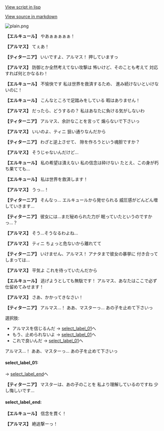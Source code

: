 [View script in lisp](../scripts/110150451.txt)

[View source in markdown](110150451.md)

![plain.png](../images/backgrounds/plain.png)

**【エルキュール】**
やあぁぁぁぁぁ！

**【アルマス】**
てぇあ！

**【ティターニア】**
いいですよ、アルマス！
押していますっ

**【アルマス】**
防御とか全然考えてない攻撃は
怖いけど、そのことも考えて
対応すれば何とかなるわ！

**【エルキュール】**
不愉快です
私は世界を救済するため、
進み続けないといけないのに！

**【エルキュール】**
こんなところで足踏みをしている
暇はありません！

**【アルマス】**
だったら、どうするの？
私はあなたに負ける気がしないわ

**【ティターニア】**
アルマス、余計なことを言って
煽らないで下さいっ

**【アルマス】**
いいのよ、ティニ
狙い通りなんだから

**【ティターニア】**
わざと逆上させて、
隙を作ろうという魂胆ですか？

**【アルマス】**
そうじゃないんだけど…

**【エルキュール】**
私の希望は潰えない
私の信念は砕けない
たとえ、この身が朽ち果てても…

**【エルキュール】**
私は世界を救済します！

**【アルマス】**
うっ…！

**【ティターニア】**
そんなっ…
エルキュールから発せられる
威圧感がどんどん増していきます…

**【ティターニア】**
彼女には…まだ秘められた力が
眠っていたというのですかっ…？

**【アルマス】**
そう…そうなるわよね…

**【アルマス】**
ティニ
ちょっと危ないから離れてて

**【ティターニア】**
いけません、アルマス！
アナタまで彼女の暴挙に
付き合ってしまっては…

**【アルマス】**
平気よ
これを待っていたんだから

**【エルキュール】**
逃げようとしても無駄です！
アルマス、あなたはここで必ず
仕留めてみせます！

**【アルマス】**
さあ、かかってきなさい！

**【ティターニア】**
アルマス…！
ああ、マスターっ…
あの子を止めて下さいっ

選択肢:
- アルマスを信じるんだ → [select_label_01](#select_label_01)へ
- もう、止められないよ → [select_label_01](#select_label_01)へ
- これで良いんだ → [select_label_01](#select_label_01)へ

アルマス…！
ああ、マスターっ…
あの子を止めて下さいっ

#### select_label_01:
 → [select_label_end](#select_label_end)へ

**【ティターニア】**
マスターは、あの子のことを
私より理解しているのですね
少し悔しいです…

#### select_label_end:

**【エルキュール】**
信念を貫く！

**【アルマス】**
絶追撃ーっ！
